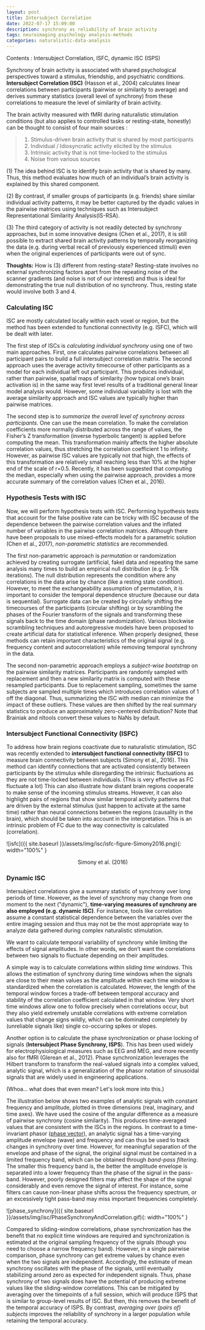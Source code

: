 ```yaml
---
layout: post
title: Intersubject Correlation
date: 2022-07-17 15:09:00
description: synchrony as reliability of brain activity
tags: neuroimaging psychology analysis-methods
categories: naturalistic-data-analysis
---
```


Contents : Intersubject Correlation, ISFC, dynamic ISC (ISPS)

Synchrony of brain activity is associated with shared psychological perspectives toward a stimulus, friendship, and psychiatric conditions. **Intersubject Correlation (ISC)** (Hasson et al., 2004) calculates linear correlations between participants (pairwise or similarity to average) and derives summary statistics (overall level of synchrony) from these correlations to measure the level of similarity of brain activity. 

The brain activity measured with fMRI during naturalistic stimulation conditions (but also applies to controlled tasks or resting-state, honestly) can be thought to consist of four main sources : 

>    1. Stimulus-driven brain activity that is shared by most participants
>    2. Individual / Idiosyncratic activity elicited by the stimulus
>    3. Intrinsic activity that is not time-locked to the stimulus
>    4. Noise from various sources


(1) The idea behind ISC is to identify brain activity that is shared by many. Thus, this method evaluates how much of an individual’s brain activity is explained by this shared component.

(2) By contrast, if smaller groups of participants (e.g. friends) share similar individual activity patterns, it may be better captured by the dyadic values in the pairwise matrices using techniques such as Intersubject Representational Similarity Analysis(IS-RSA). 

(3) The third category of activity is not readily detected by synchrony approaches, but in some innovative designs (Chen et al., 2017), it is still possible to extract shared brain activity patterns by temporally reorganizing the data (e.g. during verbal recall of previously experienced stimuli) even when the original experiences of participants were out of sync.    

**Thoughts:** How is (3) different from resting-state? 
Resting-state involves no external synchronizing factors apart from the repeating noise of the scanner gradients (and noise is not of our interest) and thus is ideal for demonstrating the true null distribution of no synchrony. Thus, resting state would involve both 3 and 4.



### Calculating ISC


ISC are mostly calculated locally within each voxel or region, but the method has been extended to functional connectivity (e.g. ISFC), which will be dealt with later. 

The first step of ISCs is *calculating individual synchrony* using one of two main approaches. First, one calculates pairwise correlations between all participant pairs to build a full intersubject correlation matrix. The second approach uses the average activity timecourse of other participants as a model for each individual left out participant. This produces individual, rather than pairwise, spatial maps of similarity (how typical one’s brain activation is) in the same way first level results of a traditional general linear model analysis would. However, some individual variability is lost with the average similarity approach and ISC values are typically higher than pairwise matrices.

The second step is to *summarize the overall level of synchrony across participants*. One can use the mean correlation. To make the correlation coefficients more normally distributed across the range of values, the Fisher’s Z transformation (inverse hyperbolic tangent) is applied before computing the mean. This transformation mainly affects the higher absolute correlation values, thus stretching the correlation coefficient 1 to infinity. However, as pairwise ISC values are typically not that high, the effects of this transformation are relatively small reaching less than 10% at the higher end of the scale of r=0.5. Recently, it has been suggested that computing the median, especially when using the pairwise approach, provides a more accurate summary of the correlation values (Chen et al., 2016).



### Hypothesis Tests with ISC


Now, we will perform hypothesis tests with ISC. Performing hypothesis tests that account for the false positive rate can be tricky with ISC because of the dependence between the pairwise correlation values and the inflated number of variables in the pairwise correlation matrices. Although there have been proposals to use mixed-effects models for a parametric solution (Chen et al., 2017), *non-parametric statistics* are recommended. 

The first non-parametric approach is *permutation* or randomization achieved by creating surrogate (artificial, fake) data and repeating the same analysis many times to build an empirical null distribution (e.g. 5-10k iterations). The null distribution represents the condition where any correlations in the data arise by chance (like a resting state condition). However, to meet the exchangeability assumption of permutation, it is important to consider the temporal dependence structure (because our data is sequential). Surrogate data can be created by circularly shifting the timecourses of the participants (circular shifting) or by scrambling the phases of the Fourier transform of the signals and transforming these signals back to the time domain (phase randomization). Various blockwise scrambling techniques and autoregressive models have been proposed to create artificial data for statistical inference. When properly designed, these methods can retain important characteristics of the original signal (e.g. frequency content and autocorrelation) while removing temporal synchrony in the data. 

The second non-parametric approach employs a *subject-wise bootstrap* on the pairwise similarity matrices. Participants are randomly sampled with replacement and then a new similarity matrix is computed with these resampled participants. Due to replacement sampling, sometimes the same subjects are sampled multiple times which introduces correlation values of 1 off the diagonal. Thus, summarizing the ISC with median can minimize the impact of these outliers. These values are then shifted by the real summary statistics to produce an approximately zero-centered distribution? Note that Brainiak and nltools convert these values to NaNs by default. 



### Intersubject Functional Connectivity (ISFC)


To address how brain regions coactivate due to naturalistic stimulation, ISC was recently extended to **intersubject functional connectivity (ISFC)** to measure brain connectivity between subjects (Simony et al., 2016). This method can identify connections that are activated consistently between participants by the stimulus while disregarding the intrinsic fluctuations as they are not time-locked between individuals. (This is very effective as FC fluctuate a lot) This can also illustrate how distant brain regions cooperate to make sense of the incoming stimulus streams. However, it can also highlight pairs of regions that show similar temporal activity patterns that are driven by the external stimulus (just happen to activate at the same time) rather than neural connections between the regions (causality in the brain), which should be taken into account in the interpretation. This is an intrinsic problem of FC due to the way connectivity is calculated (correlation).


![isfc]({{ site.baseurl }}/assets/img/isc/isfc-figure-Simony2016.png){: width="100%" }
<div align="center">Simony et al. (2016)</div>



### Dynamic ISC


Intersubject correlations give a summary statistic of synchrony over long periods of time. However, as the level of synchrony may change from one moment to the next ("dynamic"), **time-varying measures of synchrony are also employed (e.g. dynamic ISC)**. For instance, tools like correlation assume a constant statistical dependence between the variables over the entire imaging session and thus may not be the most appropriate way to analyze data gathered during complex naturalistic stimulation.

We want to calculate temporal variability of synchrony while limiting the effects of signal amplitudes. In other words, we don’t want the correlations between two signals to fluctuate depending on their amplitudes.

A simple way is to calculate correlations within *sliding time windows*. This allows the estimation of synchrony during time windows when the signals are close to their mean values as the amplitude within each time window is standardized when the correlation is calculated. However, the length of the temporal window forces a trade-off between temporal accuracy and stability of the correlation coefficient calculated in that window. Very short time windows allow one to follow precisely when correlations occur, but they also yield extremely unstable correlations with extreme correlation values that change signs wildly, which can be dominated completely by (unreliable signals like) single co-occuring spikes or slopes. 

Another option is to calculate the phase synchronization or phase locking of signals (**Intersubject Phase Synchrony, ISPS**). This has been used widely for electrophysiological measures such as EEG and MEG, and more recently also for fMRI (Glerean et al., 2012). Phase synchronization leverages the Hilbert transform to transform the real-valued signals into a complex valued, analytic signal, which is a generalization of the phasor notation of sinusoidal signals that are widely used in engineering applications. 

(Whoa… what does that even mean? Let's look more into this.)

The illustration below shows two examples of analytic signals with constant frequency and amplitude, plotted in three dimensions (real, imaginary, and time axes). We have used the cosine of the angular difference as a measure of pairwise synchrony (cosine similarity). This produces time-averaged values that are consistent with the ISCs in the regions. In contrast to a time-invariant phasor ([phase vector](https://en.wikipedia.org/wiki/Phasor)), an analytic signal has a time-varying amplitude envelope (wave) and frequency and can thus be used to track changes in synchrony over time. However, for meaningful separation of the envelope and phase of the signal, the original signal must be contained in a limited frequency band, which can be obtained through *band-pass filtering*. The smaller this frequency band is, the better the amplitude envelope is separated into a lower frequency than the phase of the signal in the pass-band. However, poorly designed filters may affect the shape of the signal considerably and even remove the signal of interest. For instance, some filters can cause non-linear phase shifts across the frequency spectrum, or an excessively tight pass-band may miss important frequencies completely.


![phase_synchrony]({{ site.baseurl }}/assets/img/isc/PhaseSynchronyAndCorrelation.gif){: width="100%" }


Compared to sliding-window correlations, phase synchronization has the benefit that no explicit time windows are required and synchronization is estimated at the original sampling frequency of the signals (though you need to choose a narrow frequency band). However, in a single pairwise comparison, phase synchrony can get extreme values by chance even when the two signals are independent. Accordingly, the estimate of mean synchrony oscillates with the phase of the signals, until eventually stabilizing around zero as expected for independent signals. Thus, phase synchrony of two signals does have the potential of producing extreme values like the sliding-window correlations. This can be mitigated by averaging over the timepoints of a full session, which will produce ISPS that is similar to group-level results of ISC. But then, this removes the benefit of the temporal accuracy of ISPS. By contrast, *averaging over (pairs of) subjects* improves the reliability of synchrony in a larger population while retaining the temporal accuracy.
